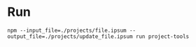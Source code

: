 # Run

`npm --input_file=./projects/file.ipsum --output_file=./projects/update_file.ipsum run project-tools`
